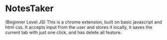 # NotesTaker
(Beginner Level JS)
This is a chrome extension, built on basic javascript and html css. 
It accepts input from the user and stores it locally, it saves the current tab with just one click, and has delete all feature.
